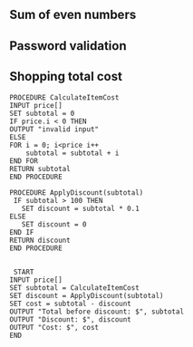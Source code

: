 ## Sum of even numbers

<!-- 
1. Start
2. Initialize i = 0
3. Initialize sum = 0
4. Input n from user
5. IS n < 0 
Yes : Output "Invalid input"
No : Use FOR loop to determine if i < n
Calculate sum = sum + i
calculate i = i + 2
6. Output "sum", sum
7. END
-->

<!--
START
SET i = 0
SET sum = 0
INPUT n

IF n < 0 THEN
OUTPUT "Invalid input"
ELSE
FOR i = 0 TO n STEP 2
    sum = sum + i
    i = i + 2
END FOR
END IF
OUTPUT "sum", sum
END
-->


## Password validation
<!-- 
1. Start
2. Do
3. Input password != "secure123"
4. Output "Incorrect password"
5. While password != "secure123"
6. Output "Access Granted"
7. END
 -->
<!-- 
START
DO
    INPUT password != "secure123" THEN
    OUTPUT "Incorrect password"
    END IF
WHILE password != "secure123"
OUTPUT "Access Granted"
END
-->


## Shopping total cost

<!--
1. START
2. Input price
3. Call a procedure to calculate the subtotal
4. Call a procedure to calculate the discount
5. Calculate the cost
6. Print the subtotal, discount, and the cost
7. END 
-->

```PY
PROCEDURE CalculateItemCost
INPUT price[]
SET subtotal = 0
IF price.i < 0 THEN
OUTPUT "invalid input"
ELSE 
FOR i = 0; i<price i++
    subtotal = subtotal + i
END FOR 
RETURN subtotal
END PROCEDURE

PROCEDURE ApplyDiscount(subtotal)
 IF subtotal > 100 THEN
   SET discount = subtotal * 0.1
ELSE 
   SET discount = 0
END IF 
RETURN discount
END PROCEDURE 


 START
INPUT price[]
SET subtotal = CalculateItemCost
SET discount = ApplyDiscount(subtotal)
SET cost = subtotal - discount
OUTPUT "Total before discount: $", subtotal
OUTPUT "Discount: $", discount
OUTPUT "Cost: $", cost
END

```